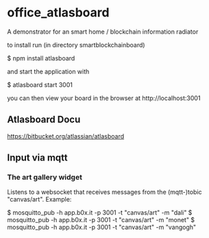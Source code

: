 # office_atlasboard

A demonstrator for an smart home / blockchain information radiator

to install run (in directory smartblockchainboard)

$ npm install atlasboard

and start the application with

$ atlasboard start 3001

you can then view your board in the browser at http://localhost:3001

## Atlasboard Docu

https://bitbucket.org/atlassian/atlasboard

## Input via mqtt

### The art gallery widget

Listens to a websocket that receives messages from the (mqtt-)tobic "canvas/art". Example:

$ mosquitto_pub -h app.b0x.it -p 3001 -t "canvas/art" -m "dali"
$ mosquitto_pub -h app.b0x.it -p 3001 -t "canvas/art" -m "monet"
$ mosquitto_pub -h app.b0x.it -p 3001 -t "canvas/art" -m "vangogh"